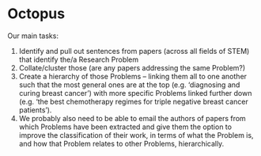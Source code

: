 # Octopus 



Our main tasks:

1. Identify and pull out sentences from papers (across all fields of STEM) that identify the/a Research Problem
2. Collate/cluster those (are any papers addressing the same Problem?)
3. Create a hierarchy of those Problems – linking them all to one another such that the most general ones are at the top (e.g. ‘diagnosing and curing breast cancer’) with more specific Problems linked further down (e.g. ‘the best chemotherapy regimes for triple negative breast cancer patients’).
4. We probably also need to be able to email the authors of papers from which Problems have been extracted and give them the option to improve the classification of their work, in terms of what the Problem is, and how that Problem relates to other Problems, hierarchically.
